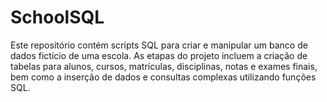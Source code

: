 # SchoolSQL
Este repositório contém scripts SQL para criar e manipular um banco de dados fictício de uma escola. As etapas do projeto incluem a criação de tabelas para alunos, cursos, matrículas, disciplinas, notas e exames finais, bem como a inserção de dados e consultas complexas utilizando funções SQL.
